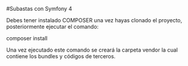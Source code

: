 #Subastas con Symfony 4

Debes tener instalado COMPOSER una vez hayas clonado el proyecto, posteriormente ejecutar el comando:

composer install

Una vez ejecutado este comando se creará la carpeta vendor la cual contiene los bundles y códigos de terceros.